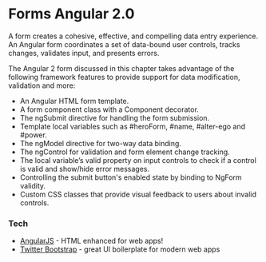 # Forms Angular 2.0

A form creates a cohesive, effective, and compelling data entry experience. 
An Angular form coordinates a set of data-bound user controls, tracks changes, validates input, and presents errors.

The Angular 2 form discussed in this chapter takes advantage of the following framework features to provide support for data modification, validation and more:

  - An Angular HTML form template.
  - A form component class with a Component decorator.
  - The ngSubmit directive for handling the form submission.
  - Template local variables such as #heroForm, #name, #alter-ego and #power.
  - The ngModel directive for two-way data binding. 
  - The ngControl for validation and form element change tracking.
  - The local variable’s valid property on input controls to check if a control is valid and show/hide error messages.
  - Controlling the submit button's enabled state by binding to NgForm validity.
  - Custom CSS classes that provide visual feedback to users about invalid controls.
  
  
### Tech
  * [AngularJS] - HTML enhanced for web apps!
  * [Twitter Bootstrap] - great UI boilerplate for modern web apps
  
    
   [AngularJS]: <http://angularjs.org>
   [Twitter Bootstrap]: <http://twitter.github.com/bootstrap/>
